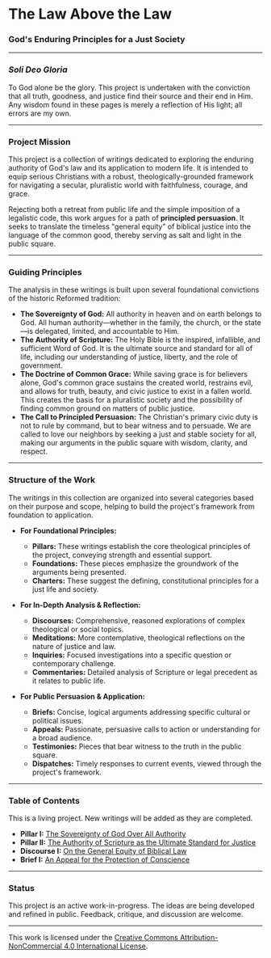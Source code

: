# The Law Above the Law
### God's Enduring Principles for a Just Society

---

### *Soli Deo Gloria*
To God alone be the glory. This project is undertaken with the conviction that all truth, goodness, and justice find their source and their end in Him. Any wisdom found in these pages is merely a reflection of His light; all errors are my own.

---

### Project Mission

This project is a collection of writings dedicated to exploring the enduring authority of God's law and its application to modern life. It is intended to equip serious Christians with a robust, theologically-grounded framework for navigating a secular, pluralistic world with faithfulness, courage, and grace.

Rejecting both a retreat from public life and the simple imposition of a legalistic code, this work argues for a path of **principled persuasion**. It seeks to translate the timeless "general equity" of biblical justice into the language of the common good, thereby serving as salt and light in the public square.

---

### Guiding Principles

The analysis in these writings is built upon several foundational convictions of the historic Reformed tradition:

*   **The Sovereignty of God:** All authority in heaven and on earth belongs to God. All human authority—whether in the family, the church, or the state—is delegated, limited, and accountable to Him.
*   **The Authority of Scripture:** The Holy Bible is the inspired, infallible, and sufficient Word of God. It is the ultimate source and standard for all of life, including our understanding of justice, liberty, and the role of government.
*   **The Doctrine of Common Grace:** While saving grace is for believers alone, God's common grace sustains the created world, restrains evil, and allows for truth, beauty, and civic justice to exist in a fallen world. This creates the basis for a pluralistic society and the possibility of finding common ground on matters of public justice.
*   **The Call to Principled Persuasion:** The Christian's primary civic duty is not to rule by command, but to bear witness and to persuade. We are called to love our neighbors by seeking a just and stable society for all, making our arguments in the public square with wisdom, clarity, and respect.

---

### Structure of the Work

The writings in this collection are organized into several categories based on their purpose and scope, helping to build the project's framework from foundation to application.

*   **For Foundational Principles:**
    *   **Pillars:** These writings establish the core theological principles of the project, conveying strength and essential support.
    *   **Foundations:** These pieces emphasize the groundwork of the arguments being presented.
    *   **Charters:** These suggest the defining, constitutional principles for a just life and society.

*   **For In-Depth Analysis & Reflection:**
    *   **Discourses:** Comprehensive, reasoned explorations of complex theological or social topics.
    *   **Meditations:** More contemplative, theological reflections on the nature of justice and law.
    *   **Inquiries:** Focused investigations into a specific question or contemporary challenge.
    *   **Commentaries:** Detailed analysis of Scripture or legal precedent as it relates to public life.

*   **For Public Persuasion & Application:**
    *   **Briefs:** Concise, logical arguments addressing specific cultural or political issues.
    *   **Appeals:** Passionate, persuasive calls to action or understanding for a broad audience.
    *   **Testimonies:** Pieces that bear witness to the truth in the public square.
    *   **Dispatches:** Timely responses to current events, viewed through the project's framework.

---

### Table of Contents

This is a living project. New writings will be added as they are completed.

*   **Pillar I:** [The Sovereignty of God Over All Authority](./writings/pillars/01-Sovereignty-of-God.md)
*   **Pillar II:** [The Authority of Scripture as the Ultimate Standard for Justice](./writings/pillars/02-authority-of-scripture.md)
*   **Discourse I:** [On the General Equity of Biblical Law](./writings/discourses/01-On-General-Equity.md)
*   **Brief I:** [An Appeal for the Protection of Conscience](./briefs/01-appeal-for-conscience.md)

---

### Status

This project is an active work-in-progress. The ideas are being developed and refined in public. Feedback, critique, and discussion are welcome.

---

This work is licensed under the [Creative Commons Attribution-NonCommercial 4.0 International License](LICENSE.md).
